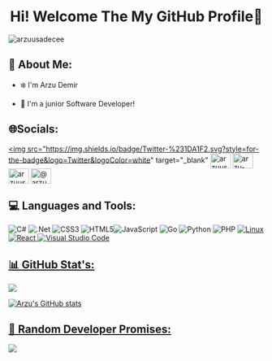 <h1 align="center">Hi! Welcome The My GitHub Profile👋</h1>
<p align="left"> <img src="https://komarev.com/ghpvc/?username=arzuusadecee&label=Profile%20views&color=0e75b6&style=flat" alt="arzuusadecee" /> </p>

🌵 About Me:
-----------------------------------------
- ❄️ I'm Arzu Demir

- 🌱 I'm a junior Software Developer!


🌐Socials:
-----------------------------------------


<a href="https://twitter.com/arzuusadecee" target="_blank"> <img src="https://img.shields.io/badge/Twitter-%231DA1F2.svg?style=for-the-badge&logo=Twitter&logoColor=white" target="_blank" </a>
<a href="https://linkedin.com/in/arzuusadecee" target="blank"><img align="center" src="https://raw.githubusercontent.com/rahuldkjain/github-profile-readme-generator/master/src/images/icons/Social/linked-in-alt.svg" alt="arzuusadecee" height="30" width="40" /></a>
<a href="https://stackoverflow.com/users/arzu-demir" target="blank"><img align="center" src="https://raw.githubusercontent.com/rahuldkjain/github-profile-readme-generator/master/src/images/icons/Social/stack-overflow.svg" alt="arzu-demir" height="30" width="40" /></a>
<a href="https://instagram.com/arzuusadecee" target="blank"><img align="center" src="https://raw.githubusercontent.com/rahuldkjain/github-profile-readme-generator/master/src/images/icons/Social/instagram.svg" alt="arzuusadecee" height="30" width="40" /></a>
<a href="https://medium.com/@arzuusadecee" target="blank"><img align="center" src="https://raw.githubusercontent.com/rahuldkjain/github-profile-readme-generator/master/src/images/icons/Social/medium.svg" alt="@arzuusadecee" height="30" width="40" /></a>
</p>

💻 Languages and Tools:
-----------------------------------------
![C#](https://img.shields.io/badge/c%23-%23239120.svg?style=for-the-badge&logo=c-sharp&logoColor=white) ![.Net](https://img.shields.io/badge/.NET-5C2D91?style=for-the-badge&logo=.net&logoColor=white) ![CSS3](https://img.shields.io/badge/css3-%231572B6.svg?style=for-the-badge&logo=css3&logoColor=white) ![HTML5](https://img.shields.io/badge/html5-%23E34F26.svg?style=for-the-badge&logo=html5&logoColor=white)![JavaScript](https://img.shields.io/badge/javascript-%23323330.svg?style=for-the-badge&logo=javascript&logoColor=%23F7DF1E)  ![Go](https://img.shields.io/badge/go-%2300ADD8.svg?style=for-the-badge&logo=go&logoColor=white)  ![Python](https://img.shields.io/badge/python-3670A0?style=for-the-badge&logo=python&logoColor=ffdd54) ![PHP](https://img.shields.io/badge/php-%23777BB4.svg?style=for-the-badge&logo=php&logoColor=white) <a href="https://reactjs.org/" target="_blank" rel="noreferrer"> ![Linux](https://img.shields.io/badge/Linux-FCC624?style=for-the-badge&logo=linux&logoColor=black) ![React](https://img.shields.io/badge/react-%2320232a.svg?style=for-the-badge&logo=react&logoColor=%2361DAFB) ![Visual Studio Code](https://img.shields.io/badge/Visual%20Studio%20Code-0078d7.svg?style=for-the-badge&logo=visual-studio-code&logoColor=white) 

📊 GitHub Stat's:
------------------------------------------
![](https://github-readme-stats.vercel.app/api/top-langs/?username=arzuusadecee&theme=bear&hide_border=false&include_all_commits=false&count_private=false&layout=compact)

![Arzu's GitHub stats](https://github-readme-stats.vercel.app/api?username=arzuusadecee&show_icons=true&theme=radical)

🌊 Random Developer Promises:
------------------------------------------
![](https://quotes-github-readme.vercel.app/api?type=horizontal&theme=radical)



